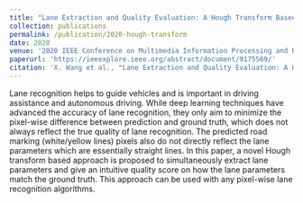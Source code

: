 ```yaml
---
title: "Lane Extraction and Quality Evaluation: A Hough Transform Based Approach"
collection: publications
permalink: /publication/2020-hough-transform
date: 2020
venue: '2020 IEEE Conference on Multimedia Information Processing and Retrieval (MIPR)'
paperurl: 'https://ieeexplore.ieee.org/abstract/document/9175569/'
citation: 'X. Wang et al., "Lane Extraction and Quality Evaluation: A Hough Transform Based Approach," 2020 IEEE Conference on Multimedia Information Processing and Retrieval (MIPR), Shenzhen, Guangdong, China, 2020, pp. 7-12, doi: 10.1109/MIPR49039.2020.00010.'
---
```


Lane recognition helps to guide vehicles and is important in driving assistance and autonomous driving. While deep learning techniques have advanced the accuracy of lane recognition, they only aim to minimize the pixel-wise difference between prediction and ground truth, which does not always reflect the true quality of lane recognition. The predicted road marking (white/yellow lines) pixels also do not directly reflect the lane parameters which are essentially straight lines. In this paper, a novel Hough transform based approach is proposed to simultaneously extract lane parameters and give an intuitive quality score on how the lane parameters match the ground truth. This approach can be used with any pixel-wise lane recognition algorithms.